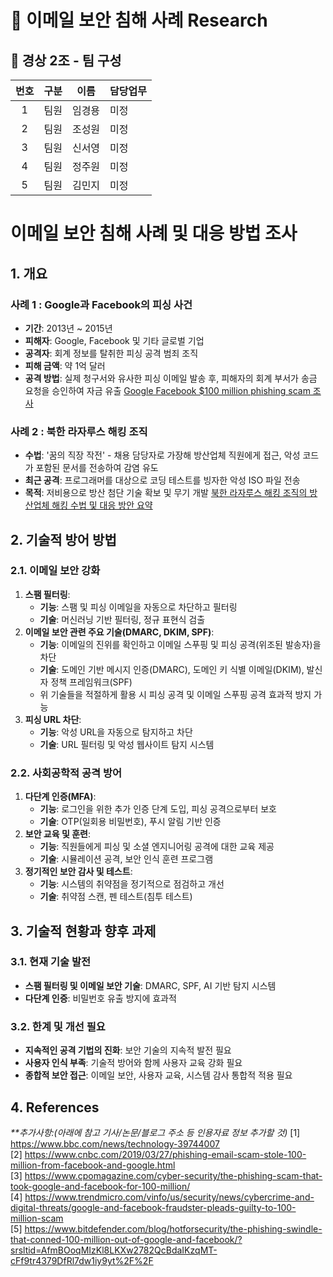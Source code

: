 # 📧 이메일 보안 침해 사례 Research 

## 👤 경상 2조 - 팀 구성 
|번호|구분|이름|담당업무|
|:-:|---|---|-------------|
|1|팀원|임경용|     미정     |
|2|팀원|조성원|     미정     |
|3|팀원|신서영|     미정     |
|4|팀원|정주원|     미정     |
|5|팀원|김민지|     미정     |

# 이메일 보안 침해 사례 및 대응 방법 조사 

## 1. 개요

### **사례 1 : Google과 Facebook의 피싱 사건**

- **기간**: 2013년 ~ 2015년
- **피해자**: Google, Facebook 및 기타 글로벌 기업
- **공격자**: 회계 정보를 탈취한 피싱 공격 범죄 조직
- **피해 금액**: 약 1억 달러
- **공격 방법**: 실제 청구서와 유사한 피싱 이메일 발송 후, 피해자의 회계 부서가 송금 요청을 승인하여 자금 유출
[Google Facebook $100 million phishing scam 조사](https://www.notion.so/Google-Facebook-100-million-phishing-scam-9b3ce00e34e54d72a622751c2f9d2e95?pvs=21)

### **사례 2 : 북한 라자루스 해킹 조직** 

- **수법**: '꿈의 직장 작전' - 채용 담당자로 가장해 방산업체 직원에게 접근, 악성 코드가 포함된 문서를 전송하여 감염 유도
- **최근 공격**: 프로그래머를 대상으로 코딩 테스트를 빙자한 악성 ISO 파일 전송
- **목적**: 저비용으로 방산 첨단 기술 확보 및 무기 개발
[북한 라자루스 해킹 조직의 방산업체 해킹 수법 및 대응 방안 요약](https://www.notion.so/6431868a9fbc4180805553b92d2de564?pvs=21)

## 2. **기술적 방어 방법**
### **2.1. 이메일 보안 강화**

1) **스팸 필터링**:
    - **기능**: 스팸 및 피싱 이메일을 자동으로 차단하고 필터링
    - **기술**: 머신러닝 기반 필터링, 정규 표현식 검출
2) **이메일 보안 관련 주요 기술(DMARC, DKIM, SPF)**:
    - **기능**: 이메일의 진위를 확인하고 이메일 스푸핑 및 피싱 공격(위조된 발송자)을 차단
    - **기술**: 도메인 기반 메시지 인증(DMARC), 도메인 키 식별 이메일(DKIM), 발신자 정책 프레임워크(SPF)
    - 위 기술들을 적절하게 활용 시 피싱 공격 및 이메일 스푸핑 공격 효과적 방지 가능
3) **피싱 URL 차단**:
    - **기능**: 악성 URL을 자동으로 탐지하고 차단
    - **기술**: URL 필터링 및 악성 웹사이트 탐지 시스템

### **2.2. 사회공학적 공격 방어**

1) **다단계 인증(MFA)**:
    - **기능**: 로그인을 위한 추가 인증 단계 도입, 피싱 공격으로부터 보호
    - **기술**: OTP(일회용 비밀번호), 푸시 알림 기반 인증
2) **보안 교육 및 훈련**:
    - **기능**: 직원들에게 피싱 및 소셜 엔지니어링 공격에 대한 교육 제공
    - **기술**: 시뮬레이션 공격, 보안 인식 훈련 프로그램
3) **정기적인 보안 감사 및 테스트**:
    - **기능**: 시스템의 취약점을 정기적으로 점검하고 개선
    - **기술**: 취약점 스캔, 펜 테스트(침투 테스트)

## 3. 기술적 현황과 향후 과제

### 3.1. **현재 기술 발전**

* **스팸 필터링 및 이메일 보안 기술**: DMARC, SPF, AI 기반 탐지 시스템
* **다단계 인증**: 비밀번호 유출 방지에 효과적

### 3.2. **한계 및 개선 필요**

* **지속적인 공격 기법의 진화**: 보안 기술의 지속적 발전 필요
* **사용자 인식 부족**: 기술적 방어와 함께 사용자 교육 강화 필요
* **종합적 보안 접근**: 이메일 보안, 사용자 교육, 시스템 감사 통합적 적용 필요

## 4. References
_**추가사항:(아래에 참고 기사/논문/블로그 주소 등 인용자료 정보 추가할 것)_
[1] https://www.bbc.com/news/technology-39744007  
[2] https://www.cnbc.com/2019/03/27/phishing-email-scam-stole-100-million-from-facebook-and-google.html  
[3] https://www.cpomagazine.com/cyber-security/the-phishing-scam-that-took-google-and-facebook-for-100-million/  
[4] https://www.trendmicro.com/vinfo/us/security/news/cybercrime-and-digital-threats/google-and-facebook-fraudster-pleads-guilty-to-100-million-scam  
[5] https://www.bitdefender.com/blog/hotforsecurity/the-phishing-swindle-that-conned-100-million-out-of-google-and-facebook/?srsltid=AfmBOoqMIzKl8LKXw2782QcBdaIKzqMT-cFf9tr4379DfRl7dw1iy9yt%2F%2F  
